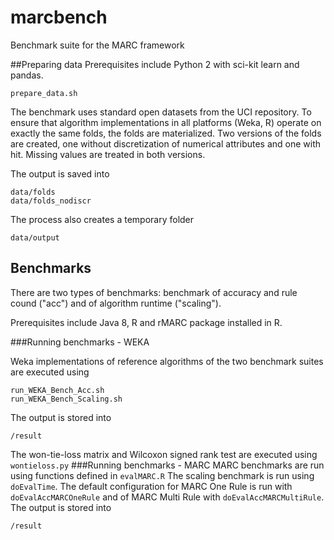 # marcbench
Benchmark suite for the MARC framework

##Preparing data
Prerequisites include Python 2 with sci-kit learn and pandas.

 ```
 prepare_data.sh
 ```
The benchmark uses standard open datasets from the UCI repository. To ensure that  algorithm implementations in all platforms (Weka, R) operate on exactly the same folds, the folds are materialized. Two versions of the folds are created, one without discretization of numerical attributes and one with hit.  Missing values are treated in both versions.

The output is saved into 
```
data/folds
data/folds_nodiscr
```

The process also creates a temporary folder
```
data/output
```
## Benchmarks
There are two types of benchmarks: benchmark of accuracy and rule cound ("acc") and of algorithm runtime ("scaling").

Prerequisites include Java 8, R and  rMARC package installed in R.

###Running benchmarks - WEKA

Weka implementations of reference algorithms  of the two benchmark suites are executed using
```
run_WEKA_Bench_Acc.sh
run_WEKA_Bench_Scaling.sh
```
The output is stored into
```
/result
```
The won-tie-loss matrix and Wilcoxon signed rank test are executed using `wontieloss.py`
###Running benchmarks  - MARC
MARC benchmarks are run using functions defined in  `evalMARC.R`
The scaling benchmark is run using `doEvalTime`.
The default configuration for MARC One Rule is run with `doEvalAccMARCOneRule` and of MARC Multi Rule with `doEvalAccMARCMultiRule`.
The output is stored into
```
/result
```
